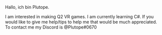Hallo, ich bin Plutope.

I am interested in making Q2 VR games.
I am currently learning C#.
If you would like to give me help/tips to help me that would be much appreciated.
To contact me my Discord is @Plutope#0670
